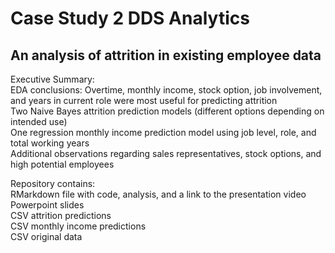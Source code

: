# Case Study 2 DDS Analytics
## An analysis of attrition in existing employee data

Executive Summary:  
EDA conclusions:  Overtime, monthly income, stock option, job involvement, and years in current role were most useful for predicting attrition   
Two Naive Bayes attrition prediction models (different options depending on intended use)  
One regression monthly income prediction model using job level, role, and total working years   
Additional observations regarding sales representatives, stock options, and high potential employees  

Repository contains:  
RMarkdown file with code, analysis, and a link to the presentation video  
Powerpoint slides  
CSV attrition predictions  
CSV monthly income predictions  
CSV original data  
